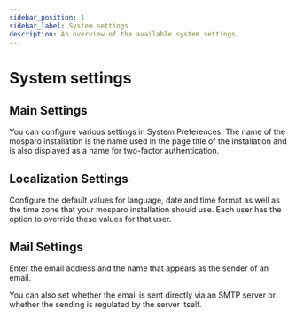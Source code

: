 ```yaml
---
sidebar_position: 1
sidebar_label: System settings
description: An overview of the available system settings.
---
```


# System settings

## Main Settings

You can configure various settings in System Preferences. The name of the mosparo installation is the name used in the page title of the installation and is also displayed as a name for two-factor authentication.

## Localization Settings

Configure the default values for language, date and time format as well as the time zone that your mosparo installation should use. Each user has the option to override these values for that user.

## Mail Settings

Enter the email address and the name that appears as the sender of an email.

You can also set whether the email is sent directly via an SMTP server or whether the sending is regulated by the server itself.

